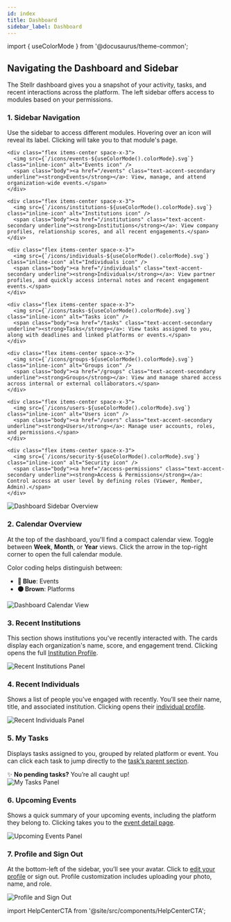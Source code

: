 ```yaml
---
id: index
title: Dashboard
sidebar_label: Dashboard
---
```


import { useColorMode } from '@docusaurus/theme-common';

<div class="p-6 bg-white rounded-lg shadow-sm space-y-6">

  <h2 class="h2 text-accent-secondary">Navigating the Dashboard and Sidebar</h2>

  <p class="body text-gray-dark">
    The Stellr dashboard gives you a snapshot of your activity, tasks, and recent interactions across the platform. The left sidebar offers access to modules based on your permissions.
  </p>

  ### 1. Sidebar Navigation

  <p class="body">
    Use the sidebar to access different modules. Hovering over an icon will reveal its label. Clicking will take you to that module's page.
  </p>

  <div class="grid grid-cols-1 sm:grid-cols-2 gap-4 mt-4">

    <div class="flex items-center space-x-3">
      <img src={`/icons/events-${useColorMode().colorMode}.svg`} class="inline-icon" alt="Events icon" />
      <span class="body"><a href="/events" class="text-accent-secondary underline"><strong>Events</strong></a>: View, manage, and attend organization-wide events.</span>
    </div>

    <div class="flex items-center space-x-3">
      <img src={`/icons/institutions-${useColorMode().colorMode}.svg`} class="inline-icon" alt="Institutions icon" />
      <span class="body"><a href="/institutions" class="text-accent-secondary underline"><strong>Institutions</strong></a>: View company profiles, relationship scores, and all recent engagements.</span>
    </div>

    <div class="flex items-center space-x-3">
      <img src={`/icons/individuals-${useColorMode().colorMode}.svg`} class="inline-icon" alt="Individuals icon" />
      <span class="body"><a href="/individuals" class="text-accent-secondary underline"><strong>Individuals</strong></a>: View partner profiles, and quickly access internal notes and recent engagement events.</span>
    </div>

    <div class="flex items-center space-x-3">
      <img src={`/icons/tasks-${useColorMode().colorMode}.svg`} class="inline-icon" alt="Tasks icon" />
      <span class="body"><a href="/tasks" class="text-accent-secondary underline"><strong>Tasks</strong></a>: View tasks assigned to you, along with deadlines and linked platforms or events.</span>
    </div>

    <div class="flex items-center space-x-3">
      <img src={`/icons/groups-${useColorMode().colorMode}.svg`} class="inline-icon" alt="Groups icon" />
      <span class="body"><a href="/groups" class="text-accent-secondary underline"><strong>Groups</strong></a>: View and manage shared access across internal or external collaborators.</span>
    </div>

    <div class="flex items-center space-x-3">
      <img src={`/icons/users-${useColorMode().colorMode}.svg`} class="inline-icon" alt="Users icon" />
      <span class="body"><a href="/users" class="text-accent-secondary underline"><strong>Users</strong></a>: Manage user accounts, roles, and permissions.</span>
    </div>

    <div class="flex items-center space-x-3">
      <img src={`/icons/security-${useColorMode().colorMode}.svg`} class="inline-icon" alt="Security icon" />
      <span class="body"><a href="/access-permissions" class="text-accent-secondary underline"><strong>Access & Permissions</strong></a>: Control access at user level by defining roles (Viewer, Member, Admin).</span>
    </div>
  </div>

<div style={{ textAlign: 'center', marginTop: '2rem', marginBottom: '2rem' }}>
  <img
    src="/img/dashboard-sidebar.png"
    alt="Dashboard Sidebar Overview"
    style={{
      borderRadius: '0.5rem',
      maxWidth: '100%'
    }}
  />
</div>

  ### 2. Calendar Overview

  <p class="body">
    At the top of the dashboard, you'll find a compact calendar view. Toggle between <strong>Week</strong>, <strong>Month</strong>, or <strong>Year</strong> views. Click the arrow in the top-right corner to open the full calendar module.
  </p>

  <p class="body">
    Color coding helps distinguish between:
  </p>

  <ul class="list-disc pl-6 body">
    <li><strong>🔵 Blue</strong>: Events</li>
    <li><strong>🟤 Brown</strong>: Platforms</li>
  </ul>

  <div style={{ textAlign: 'center' }}>
    <img
      src="/img/dashboard-calendar.png"
      alt="Dashboard Calendar View"
      style={{
        borderRadius: '0.5rem',
        boxShadow: '0 0 10px rgba(0,0,0,0.05)',
        maxWidth: '100%',
        marginTop: '1rem'
      }}
    />
  </div>

  ### 3. Recent Institutions

  <p class="body">
    This section shows institutions you've recently interacted with. The cards display each organization's name, score, and engagement trend. Clicking opens the full <a href="/institutions" class="text-accent-secondary underline">Institution Profile</a>.
  </p>

  <div style={{ textAlign: 'center' }}>
    <img
      src="/img/dashboard-institutions.png"
      alt="Recent Institutions Panel"
      style={{
        borderRadius: '0.5rem',
        boxShadow: '0 0 10px rgba(0,0,0,0.05)',
        maxWidth: '100%',
        marginTop: '1rem'
      }}
    />
  </div>

  ### 4. Recent Individuals

  <p class="body">
    Shows a list of people you've engaged with recently. You’ll see their name, title, and associated institution. Clicking opens their <a href="/individuals" class="text-accent-secondary underline">individual profile</a>.
  </p>

  <div style={{ textAlign: 'center' }}>
    <img
      src="/img/dashboard-individuals.png"
      alt="Recent Individuals Panel"
      style={{
        borderRadius: '0.5rem',
        boxShadow: '0 0 10px rgba(0,0,0,0.05)',
        maxWidth: '100%',
        marginTop: '1rem'
      }}
    />
  </div>

  ### 5. My Tasks

  <p class="body">
    Displays tasks assigned to you, grouped by related platform or event. You can click each task to jump directly to the <a href="/tasks" class="text-accent-secondary underline">task’s parent section</a>.
  </p>

  <div class="bg-gray-light p-4 rounded text-sm text-gray-dark mt-2">
    ✨ <strong>No pending tasks?</strong> You’re all caught up!
  </div>

  <div style={{ textAlign: 'center' }}>
    <img
      src="/img/dashboard-tasks.png"
      alt="My Tasks Panel"
      style={{
        borderRadius: '0.5rem',
        boxShadow: '0 0 10px rgba(0,0,0,0.05)',
        maxWidth: '100%',
        marginTop: '1rem'
      }}
    />
  </div>

  ### 6. Upcoming Events

  <p class="body">
    Shows a quick summary of your upcoming events, including the platform they belong to. Clicking takes you to the <a href="/events" class="text-accent-secondary underline">event detail page</a>.
  </p>

  <div style={{ textAlign: 'center' }}>
    <img
      src="/img/dashboard-upcoming-events.png"
      alt="Upcoming Events Panel"
      style={{
        borderRadius: '0.5rem',
        boxShadow: '0 0 10px rgba(0,0,0,0.05)',
        maxWidth: '100%',
        marginTop: '1rem'
      }}
    />
  </div>

  ### 7. Profile and Sign Out

  <p class="body">
    At the bottom-left of the sidebar, you’ll see your avatar. Click to <a href="/profile" class="text-accent-secondary underline">edit your profile</a> or sign out. Profile customization includes uploading your photo, name, and role.
  </p>

  <div style={{ textAlign: 'center' }}>
    <img
      src="/img/dashboard-profile.png"
      alt="Profile and Sign Out"
      style={{
        borderRadius: '0.5rem',
        boxShadow: '0 0 10px rgba(0,0,0,0.05)',
        maxWidth: '100%',
        marginTop: '1rem'
      }}
    />
  </div>

</div>

import HelpCenterCTA from '@site/src/components/HelpCenterCTA';

<HelpCenterCTA />